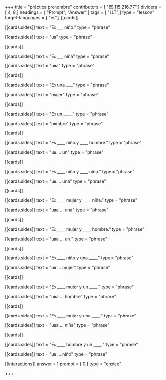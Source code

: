 +++
title = "práctica pronombre"
contributors = [ "69.115.216.77",]
dividers = [ 4, 8,]
headings = [ "Prompt", "Answer",]
tags = [ "LLT",]
type = "lesson"
target-languages = [ "es",]
[[cards]]

[[cards.sides]]
text = "Es ___ niño."
type = "phrase"

[[cards.sides]]
text = "un"
type = "phrase"

[[cards]]

[[cards.sides]]
text = "Es ___ niña"
type = "phrase"

[[cards.sides]]
text = "una"
type = "phrase"

[[cards]]

[[cards.sides]]
text = "Es una ___."
type = "phrase"

[[cards.sides]]
text = "mujer"
type = "phrase"

[[cards]]

[[cards.sides]]
text = "Es un ____."
type = "phrase"

[[cards.sides]]
text = "hombre"
type = "phrase"

[[cards]]

[[cards.sides]]
text = "Es ____ niño y ____ hombre."
type = "phrase"

[[cards.sides]]
text = "un ... un"
type = "phrase"

[[cards]]

[[cards.sides]]
text = "Es ____ niño y ____ niña."
type = "phrase"

[[cards.sides]]
text = "un ... una"
type = "phrase"

[[cards]]

[[cards.sides]]
text = "Es ____ mujer y ____ niña."
type = "phrase"

[[cards.sides]]
text = "una ... una"
type = "phrase"

[[cards]]

[[cards.sides]]
text = "Es ____ mujer y ____ hombre."
type = "phrase"

[[cards.sides]]
text = "una ... un          "
type = "phrase"

[[cards]]

[[cards.sides]]
text = "Es ____ niño y una ____."
type = "phrase"

[[cards.sides]]
text = "un ... mujer"
type = "phrase"

[[cards]]

[[cards.sides]]
text = "Es ____ mujer y un ____."
type = "phrase"

[[cards.sides]]
text = "una ... hombre"
type = "phrase"

[[cards]]

[[cards.sides]]
text = "Es ____ mujer y una ____."
type = "phrase"

[[cards.sides]]
text = "una ... niña"
type = "phrase"

[[cards]]

[[cards.sides]]
text = "Es ____ hombre y un ____."
type = "phrase"

[[cards.sides]]
text = "un ... niño"
type = "phrase"

[[interactions]]
answer = 1
prompt = [ 0,]
type = "choice"

+++
